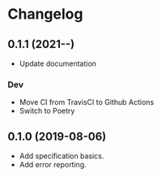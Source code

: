 # Changelog

## 0.1.1 (2021--)

* Update documentation

### Dev

* Move CI from TravisCI to Github Actions
* Switch to Poetry

## 0.1.0 (2019-08-06)

* Add specification basics.
* Add error reporting.
